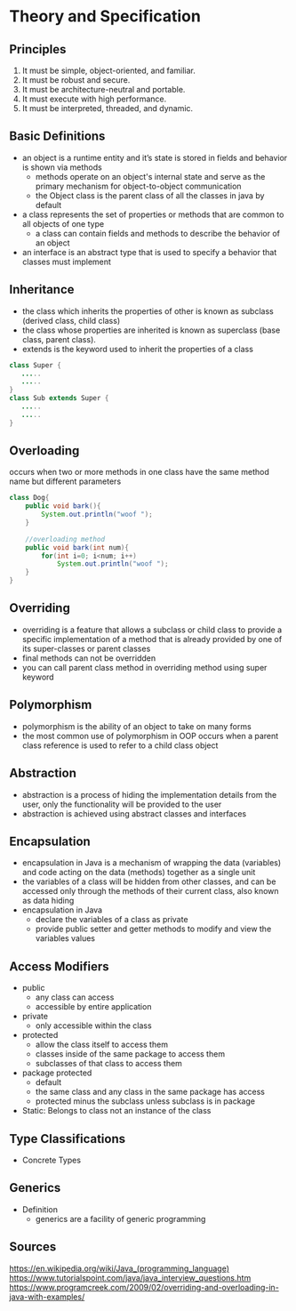 # Theory and Specification

## Principles

1. It must be simple, object-oriented, and familiar.
2. It must be robust and secure.
3. It must be architecture-neutral and portable.
4. It must execute with high performance.
5. It must be interpreted, threaded, and dynamic.

## Basic Definitions

* an object is a runtime entity and it’s state is stored in fields and behavior is shown via methods
  * methods operate on an object's internal state and serve as the primary mechanism for object-to-object communication
  * the Object class is the parent class of all the classes in java by default
* a class represents the set of properties or methods that are common to all objects of one type
  * a class can contain fields and methods to describe the behavior of an object
* an interface is an abstract type that is used to specify a behavior that classes must implement

## Inheritance

* the class which inherits the properties of other is known as subclass (derived class, child class) 
* the class whose properties are inherited is known as superclass (base class, parent class).
* extends is the keyword used to inherit the properties of a class
```java
class Super {
   .....
   .....
}
class Sub extends Super {
   .....
   .....
}
```

## Overloading

occurs when two or more methods in one class have the same method name but different parameters

```java
class Dog{
    public void bark(){
        System.out.println("woof ");
    }
 
    //overloading method
    public void bark(int num){
        for(int i=0; i<num; i++)
            System.out.println("woof ");
    }
}
```

## Overriding

* overriding is a feature that allows a subclass or child class to provide a specific implementation of a method that is already provided by one of its super-classes or parent classes
* final methods can not be overridden
* you can call parent class method in overriding method using super keyword

## Polymorphism

* polymorphism is the ability of an object to take on many forms
* the most common use of polymorphism in OOP occurs when a parent class reference is used to refer to a child class object

## Abstraction

* abstraction is a process of hiding the implementation details from the user, only the functionality will be provided to the user
* abstraction is achieved using abstract classes and interfaces

## Encapsulation

* encapsulation in Java is a mechanism of wrapping the data (variables) and code acting on the data (methods) together as a single unit
* the variables of a class will be hidden from other classes, and can be accessed only through the methods of their current class, also known as data hiding
* encapsulation in Java 
  * declare the variables of a class as private
  * provide public setter and getter methods to modify and view the variables values

## Access Modifiers

* public
  * any class can access
  * accessible by entire application
* private
  * only accessible within the class
* protected
  * allow the class itself to access them
  * classes inside of the same package to access them
  * subclasses of that class to access them
* package protected
  * default
  * the same class and any class in the same package has access
  * protected minus the subclass unless subclass is in package
* Static: Belongs to class not an instance of the class

## Type Classifications

* Concrete Types

## Generics

* Definition
  * generics are a facility of generic programming

## Sources

https://en.wikipedia.org/wiki/Java_(programming_language)
https://www.tutorialspoint.com/java/java_interview_questions.htm
https://www.programcreek.com/2009/02/overriding-and-overloading-in-java-with-examples/


